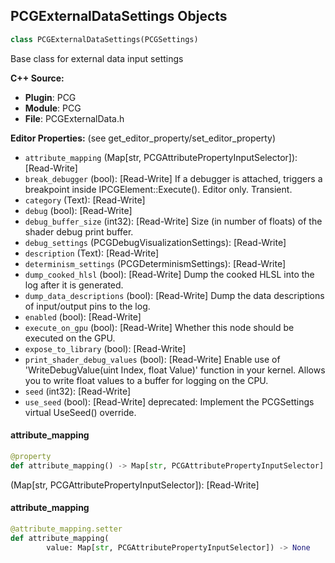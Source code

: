## PCGExternalDataSettings Objects

```python
class PCGExternalDataSettings(PCGSettings)
```

Base class for external data input settings

**C++ Source:**

- **Plugin**: PCG
- **Module**: PCG
- **File**: PCGExternalData.h

**Editor Properties:** (see get_editor_property/set_editor_property)

- ``attribute_mapping`` (Map[str, PCGAttributePropertyInputSelector]):  [Read-Write]
- ``break_debugger`` (bool):  [Read-Write] If a debugger is attached, triggers a breakpoint inside IPCGElement::Execute(). Editor only. Transient.
- ``category`` (Text):  [Read-Write]
- ``debug`` (bool):  [Read-Write]
- ``debug_buffer_size`` (int32):  [Read-Write] Size (in number of floats) of the shader debug print buffer.
- ``debug_settings`` (PCGDebugVisualizationSettings):  [Read-Write]
- ``description`` (Text):  [Read-Write]
- ``determinism_settings`` (PCGDeterminismSettings):  [Read-Write]
- ``dump_cooked_hlsl`` (bool):  [Read-Write] Dump the cooked HLSL into the log after it is generated.
- ``dump_data_descriptions`` (bool):  [Read-Write] Dump the data descriptions of input/output pins to the log.
- ``enabled`` (bool):  [Read-Write]
- ``execute_on_gpu`` (bool):  [Read-Write] Whether this node should be executed on the GPU.
- ``expose_to_library`` (bool):  [Read-Write]
- ``print_shader_debug_values`` (bool):  [Read-Write] Enable use of 'WriteDebugValue(uint Index, float Value)' function in your kernel. Allows you to write float values to a buffer for logging on the CPU.
- ``seed`` (int32):  [Read-Write]
- ``use_seed`` (bool):  [Read-Write]
  deprecated: Implement the PCGSettings virtual UseSeed() override.

<a id="unreal.PCGExternalDataSettings.attribute_mapping"></a>

#### attribute_mapping

```python
@property
def attribute_mapping() -> Map[str, PCGAttributePropertyInputSelector]
```

(Map[str, PCGAttributePropertyInputSelector]):  [Read-Write]

<a id="unreal.PCGExternalDataSettings.attribute_mapping"></a>

#### attribute_mapping

```python
@attribute_mapping.setter
def attribute_mapping(
        value: Map[str, PCGAttributePropertyInputSelector]) -> None
```

<a id="unreal.PCGLoadDataTableSettings"></a>